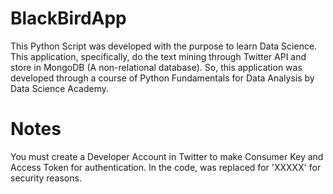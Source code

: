 # BlackBirdApp
This Python Script was developed with the purpose to learn Data Science. This application, specifically, do the text mining through Twitter API and store in MongoDB (A non-relational database).  So, this application was developed through a course of Python Fundamentals for Data Analysis by Data Science Academy.

# Notes
You must create a Developer Account in Twitter to make Consumer Key and Access Token for authentication. In the code, was replaced for 'XXXXX' for security reasons.

